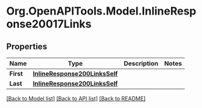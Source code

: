 
# Org.OpenAPITools.Model.InlineResponse20017Links

## Properties

Name | Type | Description | Notes
------------ | ------------- | ------------- | -------------
**First** | [**InlineResponse200LinksSelf**](InlineResponse200LinksSelf.md) |  | 
**Last** | [**InlineResponse200LinksSelf**](InlineResponse200LinksSelf.md) |  | 

[[Back to Model list]](../README.md#documentation-for-models)
[[Back to API list]](../README.md#documentation-for-api-endpoints)
[[Back to README]](../README.md)


